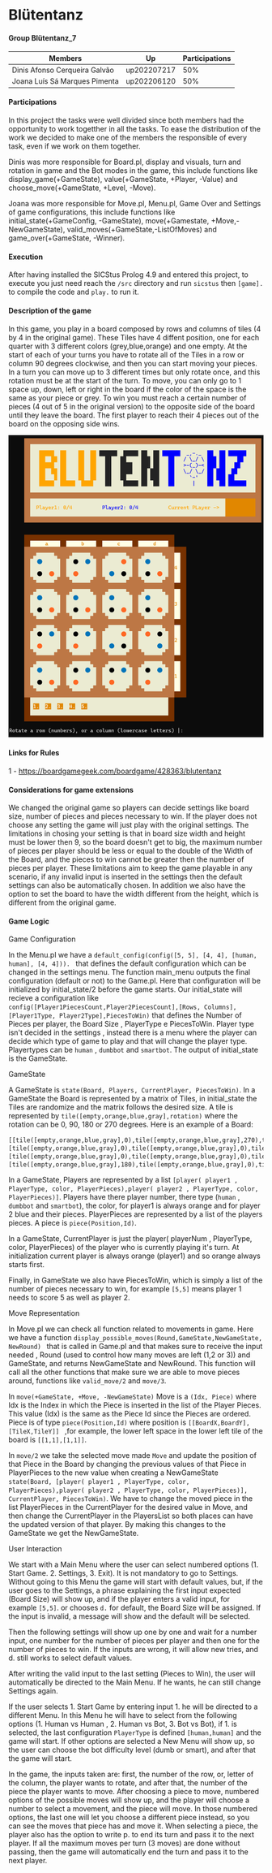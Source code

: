 # Blütentanz
#### Group Blütentanz_7

| Members | Up | Participations |
|---------|----|----------------|
|Dinis Afonso Cerqueira Galvão | up202207217| 50% |
|Joana Luís Sá Marques Pimenta | up202206120 | 50% |

#### Participations
In this project the tasks were well divided since both members had the opportunity to work togetther in all the tasks. To ease the distribution of the work we decided to make one of the members the responsible of every task, even if we work on them together.

Dinis was more responsible for Board.pl, display and visuals, turn and rotation in game and the Bot modes in the game, this include functions like display_game(+GameState), value(+GameState, +Player, -Value) and choose_move(+GameState, +Level, -Move).

Joana was more responsible for Move.pl, Menu.pl, Game Over and Settings of game configurations, this include functions like initial_state(+GameConfig, -GameState), move(+Gamestate, +Move,-NewGameState), valid_moves(+GameState,-ListOfMoves) and game_over(+GameState, -Winner).

#### Execution
After having installed the SICStus Prolog 4.9 and entered this project, to execute you just need reach the `/src` directory and run `sicstus` then `[game].`  to compile the code and `play.` to run it.

#### Description of the game
In this game, you play in a board composed by rows and columns of tiles (4 by 4 in the original game). These Tiles have 4 diffent position, one for each quarter with 3 different colors (grey,blue,orange) and one empty. At the start of each of your turns you have to rotate all of the Tiles in a row or column 90 degrees clockwise, and then you can start moving your pieces. In a turn you can move up to 3 different times but only rotate once, and this rotation must be at the start of the turn. To move, you can only go to 1 space up, down, left or right in the board if the color of the space is the same as your piece or grey. To win you must reach a certain number of pieces (4 out of 5 in the original version) to the opposite side of the board until they leave the board. The first player to reach their 4 pieces out of the board on the opposing side wins.

![image](image_board.png)

#### Links for Rules
1 - https://boardgamegeek.com/boardgame/428363/blutentanz

#### Considerations for game extensions
We changed the original game so players can decide settings like board size, number of pieces and pieces necessary to win. If the player does not choose any setting the game will just play with the original settings. The limitations in chosing your setting is that in board size width and height must be lower then 9, so the board doesn't get to big, the maximum number of pieces per player should be less or equal to the double of the Width of the Board, and the pieces to win cannot be greater then the number of pieces per player. These limitations aim to keep the game playable in any scenario, if any invalid input is inserted in the settings then the default settings can also be automatically chosen. In addition we also have the option to set the board to have the width different from the height, which is different from the original game.

#### Game Logic
Game Configuration
  
In the Menu.pl we have a `default_config(config([5, 5], [4, 4], [human, human], [4, 4])). ` that defines the default configuration which can be changed in the settings menu. The function main_menu outputs the final configuration (default or not) to the Game.pl.
Here that configuration will be initialized by initial_state/2 before the game starts. Our initial_state will recieve a configuration like `config([Player1PiecesCount,Player2PiecesCount],[Rows, Columns], [Player1Type, Player2Type],PiecesToWin)` that defines the Number of Pieces per player, the Board Size , PlayerType e PiecesToWin. Player type isn't decided in the settings , instead there is a menu where the player can decide which type of game to play and that will change the player type. Playertypes can be `human` , `dumbbot` and `smartbot`. The output of initial_state is the GameState. 

GameState

A GameState is `state(Board, Players, CurrentPlayer, PiecesToWin)`. In a GameState the Board is represented by a matrix of Tiles, in initial_state the Tiles are randomize and the matrix follows the desired size. A tile is represented by `tile([empty,orange,blue,gray],rotation)` where the rotation can be 0, 90, 180 or 270 degrees. Here is an example of a Board:
```
[[tile([empty,orange,blue,gray],0),tile([empty,orange,blue,gray],270),tile([empty,orange,blue,gray],90),tile([empty,orange,blue,gray],270)],
[tile([empty,orange,blue,gray],0),tile([empty,orange,blue,gray],0),tile([empty,orange,blue,gray],0),tile([empty,orange,blue,gray],0)],
[tile([empty,orange,blue,gray],0),tile([empty,orange,blue,gray],0),tile([empty,orange,blue,gray],180),tile([empty,orange,blue,gray],0)],
[tile([empty,orange,blue,gray],180),tile([empty,orange,blue,gray],0),tile([empty,orange,blue,gray],90),tile([empty,orange,blue,gray],270)]]
```
In a GameState, Players are represented by a list `[player( player1 , PlayerType, color, PlayerPieces),player( player2 , PlayerType, color, PlayerPieces)]`. Players have there player number, there type (`human` , `dumbbot` and `smartbot`), the color, for player1 is always orange and for player 2 blue and their pieces. PlayerPieces are represented by a list of the players pieces. A piece is `piece(Position,Id)`. 

In a GameState, CurrentPlayer is just the player( playerNum , PlayerType, color, PlayerPieces) of the player who is currently playing it's turn. At initialization current player is always orange (player1) and so orange always starts first.

Finally, in GameState we also have PiecesToWin, which is simply a list of the number of pieces necessary to win, for example `[5,5]` means player 1 needs to score 5 as well as player 2.

Move Representation

In Move.pl we can check all function related to movements in game.
Here we have a function `display_possible_moves(Round,GameState,NewGameState, NewRound) ` that is called in Game.pl and that makes sure to receive the input needed , Round (used to control how many moves are left (1,2 or 3))  and GameState, and returns NewGameState and NewRound. This function will call all the other functions that make sure we are able to move pieces around, functions like `valid_move/2` and `move/3`. 

In `move(+GameState, +Move, -NewGameState)` Move is a `(Idx, Piece)` where Idx is the Index in which the Piece is inserted in the list of the Player Pieces. This value (Idx) is the same as the Piece Id since the Pieces are ordered. Piece is of type `piece(Position,Id)` where position is `[[BoardX,BoardY],[TileX,TileY]] ` ,for example, the lower left space in the lower left tile of the board is `[[1,1],[1,1]]`. 

In `move/2` we take the selected move made `Move` and update the position of that Piece in the Board by changing the previous values of that Piece in PlayerPieces to the new value when creating a NewGameState `state(Board, [player( player1 , PlayerType, color, PlayerPieces),player( player2 , PlayerType, color, PlayerPieces)], CurrentPlayer, PiecesToWin)`. We have to change the moved piece in the list PlayerPieces in the CurrentPlayer for the desired value in Move, and then change the CurrentPlayer in the PlayersList so both places can have the updated version of that player. By making this changes to the GameState we get the NewGameState.

User Interaction

We start with a Main Menu where the user can select numbered options (1. Start Game. 2. Settings, 3. Exit). It is not mandatory to go to Settings. Without going to this Menu the game will start with default values, but, if the user goes to the Settings, a phrase explaining the first input expected (Board Size) will show up, and if the player enters a valid input, for example `[5,5]`. or chooses `d.` for default, the Board Size will be assigned. If the input is invalid, a message will show and the default will be selected.

Then the following settings will show up one by one and wait for a number input, one number for the number of pieces per player and then one for the number of pieces to win. If the inputs are wrong, it will allow new tries, and d. still works to select default values.

After writing the valid input to the last setting (Pieces to Win), the user will automatically be directed to the Main Menu. If he wants, he can still change Settings again.

If the user selects 1. Start Game by entering input 1. he will be directed to a different Menu. In this Menu he will have to select from the following options (1. Human vs Human , 2. Human vs Bot, 3. Bot vs Bot), if 1. is selected, the last configuration `PlayerType` is defined `[human,human]` and the game will start. If other options are selected a New Menu will show up, so the user can choose the bot difficulty level (dumb or smart), and after that the game will start.

In the game, the inputs taken are: first, the number of the row, or, letter of the column, the player wants to rotate, and after that, the number of the piece the player wants to move. After choosing a piece to move, numbered options of the possible moves will show up, and the player will choose a number to select a movement, and the piece will move. In those numbered options, the last one will let you choose a different piece instead, so you can see the moves that piece has and move it. When selecting a piece, the player also has the option to write p. to end its turn and pass it to the next player. If all the maximum moves per turn (3 moves) are done without passing, then the game will automatically end the turn and pass it to the next player.



  







